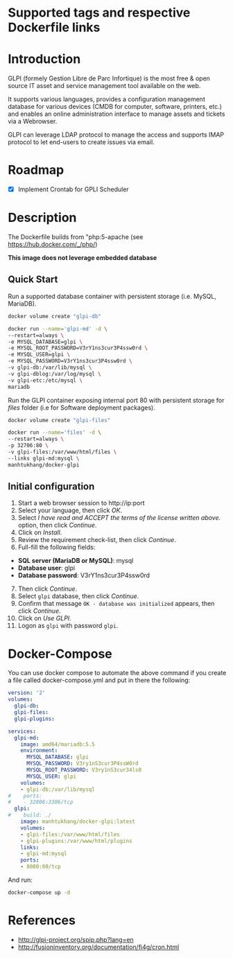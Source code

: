 # Supported tags and respective Dockerfile links

# Introduction

GLPI (formely Gestion Libre de Parc Infortique) is the most free & open source IT asset and service management tool available on the web.

It supports various languages, provides a configuration management database for various devices (CMDB for computer, software, printers, etc.) and enables an online administration interface to manage assets and tickets via a Webrowser.

GLPI can leverage LDAP protocol to manage the access and supports IMAP protocol to let end-users to create issues via email.

# Roadmap

* [x] Implement Crontab for GPLI Scheduler

 # Description
The Dockerfile builds from "php:5-apache (see https://hub.docker.com/_/php/)

**This image does not leverage embedded database**

## Quick Start

Run a supported database container with persistent storage (i.e. MySQL, MariaDB).

```bash
docker volume create "glpi-db"

docker run --name='glpi-md' -d \
--restart=always \
-e MYSQL_DATABASE=glpi \
-e MYSQL_ROOT_PASSWORD=V3rY1ns3cur3P4ssw0rd \
-e MYSQL_USER=glpi \
-e MYSQL_PASSWORD=V3rY1ns3cur3P4ssw0rd \
-v glpi-db:/var/lib/mysql \
-v glpi-dblog:/var/log/mysql \
-v glpi-etc:/etc/mysql \
mariadb
```

Run the GLPI container exposing internal port 80 with persistent storage for _files_ folder (i.e for Software deployment packages).

```bash
docker volume create "glpi-files"

docker run --name='files' -d \
--restart=always \
-p 32706:80 \
-v glpi-files:/var/www/html/files \
--links glpi-md:mysql \
manhtukhang/docker-glpi
```

## Initial configuration

1. Start a web browser session to http://ip:port
2. Select your language, then click _OK_.
3. Select _I have read and ACCEPT the terms of the license written above._ option, then click _Continue_.
4. Click on _Install_.
5. Review the requirement check-list, then click _Continue_.
6. Full-fill the following fields:
* **SQL server (MariaDB or MySQL)**: mysql
* **Database user**: glpi
* **Database password**: V3rY1ns3cur3P4ssw0rd
7. Then click _Continue_.
8. Select `glpi` database, then click _Continue_.
9. Confirm that message `OK - database was initialized` appears, then click _Continue_.
10. Click on _Use GLPI_.
11. Logon as `glpi` with password `glpi`.


# Docker-Compose
You can use docker compose to automate the above command if you create a file called docker-compose.yml and put in there the following:

```yaml
version: '2'
volumes:
  glpi-db:
  glpi-files:
  glpi-plugins:

services:
  glpi-md:
    image: amd64/mariadb:5.5
    environment:
      MYSQL_DATABASE: glpi
      MYSQL_PASSWORD: V3ry1nS3cur3P4ssW0rd
      MYSQL_ROOT_PASSWORD: V3ry1nS3cur34ls0
      MYSQL_USER: glpi
    volumes:
    - glpi-db:/var/lib/mysql
#    ports:
#    - 32806:3306/tcp
  glpi:
#    build: ./
    image: manhtukhang/docker-glpi:latest
    volumes:
    - glpi-files:/var/www/html/files
    - glpi-plugins:/var/www/html/plugins
    links:
    - glpi-md:mysql
    ports:
    - 8080:80/tcp
```

And run:

```bash
docker-compose up -d
```

# References

* http://glpi-project.org/spip.php?lang=en
* http://fusioninventory.org/documentation/fi4g/cron.html
